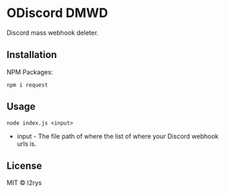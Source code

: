 
# ODiscord DMWD
Discord mass webhook deleter.

## Installation
NPM Packages:

    npm i request

## Usage

    node index.js <input>

 - input - The file path of where the list of where your Discord webhook urls is.

## License
MIT © I2rys
